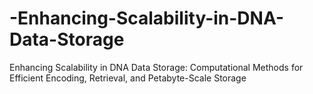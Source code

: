 # -Enhancing-Scalability-in-DNA-Data-Storage
 Enhancing Scalability in DNA Data Storage: Computational Methods for Efficient Encoding, Retrieval, and Petabyte-Scale Storage
